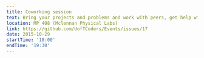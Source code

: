 ```yaml
---
title: Coworking session
text: Bring your projects and problems and work with peers, get help with questions, and show off your progress.
location: MP 408 (Mclennan Physical Labs)
link: https://github.com/UofTCoders/Events/issues/17
date: 2015-10-29
startTime: '18:00'
endTime: '19:30'
---
```

